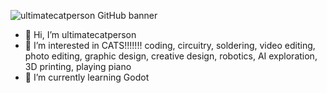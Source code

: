 ![ultimatecatperson GitHub banner](https://github.com/user-attachments/assets/6bb27060-9fe2-4d11-b323-948819e9bde5)

- 👋 Hi, I’m ultimatecatperson
- 👀 I’m interested in CATS!!!!!!! coding, circuitry, soldering, video editing, photo editing, graphic design, creative design, robotics, AI exploration, 3D printing, playing piano
- 🌱 I’m currently learning Godot

<!---
ultimatecatperson/ultimatecatperson is a ✨ special ✨ repository because its `README.md` (this file) appears on your GitHub profile.
You can click the Preview link to take a look at your changes.
--->
